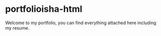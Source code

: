 # portfolioisha-html
Welcome to my portfolio, you can find everything attached here including my resume.
